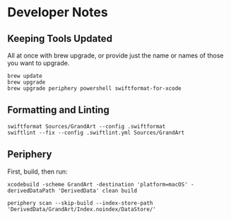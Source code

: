 # Developer Notes

## Keeping Tools Updated

All at once with brew upgrade, or provide just the name or names of those you want to upgrade.

```shell
brew update
brew upgrade
brew upgrade periphery powershell swiftformat-for-xcode
```

## Formatting and Linting

```
swiftformat Sources/GrandArt --config .swiftformat
swiftlint --fix --config .swiftlint.yml Sources/GrandArt
```

## Periphery

First, build, then run:

```
xcodebuild -scheme GrandArt -destination 'platform=macOS' -derivedDataPath 'DerivedData' clean build

periphery scan --skip-build --index-store-path 'DerivedData/GrandArt/Index.noindex/DataStore/'
```



